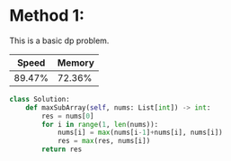 # Method 1:
This is a basic dp problem.

|Speed|Memory|
|-|-|
|89.47%|72.36%|


```python {.line-numbers}
class Solution:
    def maxSubArray(self, nums: List[int]) -> int:
        res = nums[0]
        for i in range(1, len(nums)):
            nums[i] = max(nums[i-1]+nums[i], nums[i])
            res = max(res, nums[i])
        return res
```
